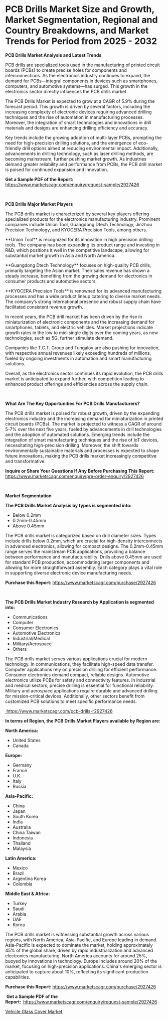 <p><h1>PCB Drills Market Size and Growth, Market Segmentation, Regional and Country Breakdowns, and Market Trends for Period from 2025 -  2032</h1></p><p><strong>PCB Drills Market Analysis and Latest Trends</strong></p>
<p><p>PCB drills are specialized tools used in the manufacturing of printed circuit boards (PCBs) to create precise holes for components and interconnections. As the electronics industry continues to expand, the demand for PCBs—integral components in devices such as smartphones, computers, and automotive systems—has surged. This growth in the electronics sector directly influences the PCB drills market.</p><p>The PCB Drills Market is expected to grow at a CAGR of 5.9% during the forecast period. This growth is driven by several factors, including the increasing complexity of electronic devices requiring advanced drilling techniques and the rise of automation in manufacturing processes. Moreover, the integration of smart technologies and innovations in drill materials and designs are enhancing drilling efficiency and accuracy.</p><p>Key trends include the growing adoption of multi-layer PCBs, prompting the need for high-precision drilling solutions, and the emergence of eco-friendly drill options aimed at reducing environmental impact. Additionally, advancements in drilling technology, such as laser drilling methods, are becoming mainstream, further pushing market growth. As industries demand greater reliability and performance from PCBs, the PCB drill market is poised for continued expansion and innovation.</p></p>
<p><strong>Get a Sample PDF of the Report:&nbsp;</strong> <a href="https://www.marketscagr.com/enquiry/request-sample/2927426?utm_campaign=3096&utm_medium=2&utm_source=Github&utm_content=ia&utm_term=12032025&utm_id=pcb-drills">https://www.marketscagr.com/enquiry/request-sample/2927426</a></p>
<p>&nbsp;</p>
<p><strong>PCB Drills Major Market Players</strong></p>
<p><p>The PCB drills market is characterized by several key players offering specialized products for the electronics manufacturing industry. Prominent companies include Union Tool, Guangdong Dtech Technology, Jinzhou Precision Technology, and KYOCERA Precision Tools, among others.</p><p>**Union Tool** is recognized for its innovation in high precision drilling tools. The company has been expanding its product range and investing in R&D, which positions it well in the competitive landscape, allowing for substantial market growth in Asia and North America. </p><p>**Guangdong Dtech Technology** focuses on high-quality PCB drills, primarily targeting the Asian market. Their sales revenue has shown a steady increase, benefiting from the growing demand for electronics in consumer products and automotive sectors. </p><p>**KYOCERA Precision Tools** is renowned for its advanced manufacturing processes and has a wide product lineup catering to diverse market needs. The company’s strong international presence and robust supply chain have facilitated consistent revenue growth. </p><p>In recent years, the PCB drill market has been driven by the rise in miniaturization of electronic components and the increasing demand for smartphones, tablets, and electric vehicles. Market projections indicate growth rates in the low to mid-single digits over the coming years, as new technologies, such as 5G, further stimulate demand.</p><p>Companies like T.C.T. Group and Tungaloy are also pushing for innovation, with respective annual revenues likely exceeding hundreds of millions, fueled by ongoing investments in automation and smart manufacturing solutions.</p><p>Overall, as the electronics sector continues its rapid evolution, the PCB drills market is anticipated to expand further, with competition leading to enhanced product offerings and efficiencies across the supply chain.</p></p>
<p>&nbsp;</p>
<p><strong>What Are The Key Opportunities For PCB Drills Manufacturers?</strong></p>
<p><p>The PCB drills market is poised for robust growth, driven by the expanding electronics industry and the increasing demand for miniaturization in printed circuit boards (PCBs). The market is projected to witness a CAGR of around 5-7% over the next five years, fueled by advancements in drill technologies and the adoption of automated solutions. Emerging trends include the integration of smart manufacturing techniques and the rise of IoT devices, necessitating high-precision drilling. Moreover, the shift towards environmentally sustainable materials and processes is expected to shape future innovations, making the PCB drills market increasingly competitive and transformative.</p></p>
<p><strong>Inquire or Share Your Questions If Any Before Purchasing This Report:</strong> <a href="https://www.marketscagr.com/enquiry/pre-order-enquiry/2927426?utm_campaign=3096&utm_medium=2&utm_source=Github&utm_content=ia&utm_term=12032025&utm_id=pcb-drills">https://www.marketscagr.com/enquiry/pre-order-enquiry/2927426</a></p>
<p>&nbsp;</p>
<p><strong>Market Segmentation</strong></p>
<p><strong>The PCB Drills Market Analysis by types is segmented into:</strong></p>
<p><ul><li>Below 0.2mm</li><li>0.2mm-0.45mm</li><li>Above 0.45mm</li></ul></p>
<p><p>The PCB drills market is categorized based on drill diameter sizes. Types include drills below 0.2mm, which are crucial for high-density interconnects in advanced electronics, allowing for compact designs. The 0.2mm-0.45mm range serves the mainstream PCB applications, providing a balance between performance and manufacturability. Drills above 0.45mm are used for standard PCB production, accommodating larger components and allowing for more straightforward assembly. Each category plays a vital role in supporting diverse electronic device manufacturing needs.</p></p>
<p><strong>Purchase this Report:&nbsp;</strong><a href="https://www.marketscagr.com/purchase/2927426?utm_campaign=3096&utm_medium=2&utm_source=Github&utm_content=ia&utm_term=12032025&utm_id=pcb-drills">https://www.marketscagr.com/purchase/2927426</a></p>
<p>&nbsp;</p>
<p><strong>The PCB Drills Market Industry Research by Application is segmented into:</strong></p>
<p><ul><li>Communications</li><li>Computer</li><li>Consumer Electronics</li><li>Automotive Electronics</li><li>Industrial/Medical</li><li>Military/Aerospace</li><li>Others</li></ul></p>
<p><p>The PCB drills market serves various applications crucial for modern technology. In communications, they facilitate high-speed data transfer. Computer applications rely on precision drilling for efficient performance. Consumer electronics demand compact, reliable designs. Automotive electronics utilize PCBs for safety and connectivity features. In industrial and medical sectors, precise drilling is essential for functional reliability. Military and aerospace applications require durable and advanced drilling for mission-critical devices. Additionally, other sectors benefit from customized PCB solutions to meet specific performance needs.</p></p>
<p><a href="https://www.marketscagr.com/pcb-drills-r2927426?utm_campaign=3096&utm_medium=2&utm_source=Github&utm_content=ia&utm_term=12032025&utm_id=pcb-drills">&nbsp;https://www.marketscagr.com/pcb-drills-r2927426</a></p>
<p><strong>In terms of Region, the PCB Drills Market Players available by Region are:</strong></p>
<p>
    <p> <strong> North America: </strong>
        <ul>
            <li>United States</li>
            <li>Canada</li>
        </ul>
        </p> 
    <p> <strong> Europe: </strong>
        <ul>
            <li>Germany</li>
            <li>France</li>
            <li>U.K.</li>
            <li>Italy</li>
            <li>Russia</li>
        </ul>
        </p> 
    <p> <strong> Asia-Pacific: </strong>
        <ul>
            <li>China</li>
            <li>Japan</li>
            <li>South Korea</li>
            <li>India</li>
            <li>Australia</li>
            <li>China Taiwan</li>
            <li>Indonesia</li>
            <li>Thailand</li>
            <li>Malaysia</li>
        </ul>
        </p> 
    <p> <strong> Latin America: </strong>
        <ul>
            <li>Mexico</li>
            <li>Brazil</li>
            <li>Argentina Korea</li>
            <li>Colombia</li>
        </ul>
        </p> 
    <p> <strong> Middle East & Africa: </strong>
        <ul>
            <li>Turkey</li>
            <li>Saudi</li>
            <li>Arabia</li>
            <li>UAE</li>
            <li>Korea</li>
        </ul>
    </p>
    </p>
<p><p>The PCB drills market is witnessing substantial growth across various regions, with North America, Asia-Pacific, and Europe leading in demand. Asia-Pacific is expected to dominate the market, holding approximately 45% of the global share, driven by rapid industrialization and advanced electronics manufacturing. North America accounts for around 25%, buoyed by innovations in technology. Europe includes around 20% of the market, focusing on high-precision applications. China's emerging sector is anticipated to capture about 10%, reflecting its significant production capabilities.</p></p>
<p><strong>Purchase this Report: </strong><a href="https://www.marketscagr.com/purchase/2927426?utm_campaign=3096&utm_medium=2&utm_source=Github&utm_content=ia&utm_term=12032025&utm_id=pcb-drills">https://www.marketscagr.com/purchase/2927426</a></p>
<p>&nbsp;<strong>Get a Sample PDF of the Report:&nbsp;&nbsp;</strong><a href="https://www.marketscagr.com/enquiry/request-sample/2927426?utm_campaign=3096&utm_medium=2&utm_source=Github&utm_content=ia&utm_term=12032025&utm_id=pcb-drills">https://www.marketscagr.com/enquiry/request-sample/2927426</a></p>
<p><strong></strong></p>
<p><p><a href="https://github.com/nibbsmantji/Market-Research-Report-List-1/blob/main/vehicle-glass-cover-market.md?utm_campaign=3096&utm_medium=2&utm_source=Github&utm_content=ia&utm_term=12032025&utm_id=pcb-drills">Vehicle Glass Cover Market</a></p></p>